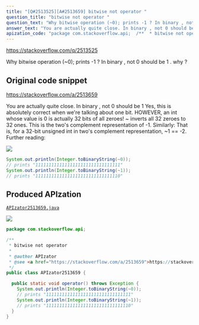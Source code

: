 ```yaml
---
title: "[Q#2513525][A#2513659] bitwise not operator "
question_title: "bitwise not operator "
question_text: "Why bitwise operation (~0); prints -1 ? In binary , not 0 should be 1 . why ?"
answer_text: "You are actually quite close. In binary , not 0 should be 1 Yes, this is absolutely correct when we're talking about one bit. HOWEVER, an int whose value is 0 is actually 32 bits of all zeroes! ~ inverts all 32 zeroes to 32 ones. This is the two's complement representation of -1. Similarly: That is, for a 32-bit unsigned int in two's complement representation, ~1 == -2. Further reading:"
apization_code: "package com.stackoverflow.api;  /**  * bitwise not operator  *  * @author APIzator  * @see <a href=\"https://stackoverflow.com/a/2513659\">https://stackoverflow.com/a/2513659</a>  */ public class APIzator2513659 {    public static void operator() throws Exception {     System.out.println(Integer.toBinaryString(~0));     // prints \"11111111111111111111111111111111\"     System.out.println(Integer.toBinaryString(~1));     // prints \"11111111111111111111111111111110\"   } }"
---
```


https://stackoverflow.com/q/2513525

Why bitwise operation (~0); prints -1 ? In binary , not 0 should be 1 . why ?



## Original code snippet

https://stackoverflow.com/a/2513659

You are actually quite close.
In binary , not 0 should be 1
Yes, this is absolutely correct when we&#x27;re talking about one bit.
HOWEVER, an int whose value is 0 is actually 32 bits of all zeroes! ~ inverts all 32 zeroes to 32 ones.
This is the two&#x27;s complement representation of -1.
Similarly:
That is, for a 32-bit unsigned int in two&#x27;s complement representation, ~1 == -2.
Further reading:

<div class="code-logo"><img src="/stackoverflow.png" /></div>

```java
System.out.println(Integer.toBinaryString(~0));
// prints "11111111111111111111111111111111"
System.out.println(Integer.toBinaryString(~1));
// prints "11111111111111111111111111111110"
```

## Produced APIzation

[`APIzator2513659.java`](https://github.com/blind-papers/apization-temp-data/raw/main/search/APIzator2513659.java)

<div class="code-logo"><img src="/apizator.png" /></div>

```java
package com.stackoverflow.api;

/**
 * bitwise not operator
 *
 * @author APIzator
 * @see <a href="https://stackoverflow.com/a/2513659">https://stackoverflow.com/a/2513659</a>
 */
public class APIzator2513659 {

  public static void operator() throws Exception {
    System.out.println(Integer.toBinaryString(~0));
    // prints "11111111111111111111111111111111"
    System.out.println(Integer.toBinaryString(~1));
    // prints "11111111111111111111111111111110"
  }
}

```